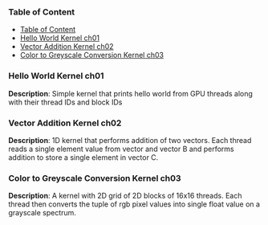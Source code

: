 ### Table of Content

- [Table of Content](#table-of-content)
- [Hello World Kernel ch01](#hello-world-kernel-ch01)
- [Vector Addition Kernel ch02](#vector-addition-kernel-ch02)
- [Color to Greyscale Conversion Kernel ch03](#color-to-greyscale-conversion-kernel-ch03)
### <a name="hello-world-kernel"></a>Hello World Kernel ch01
**Description**: Simple kernel that prints hello world from GPU threads along with their thread IDs and block IDs

### <a name="vector addition"></a>Vector Addition Kernel ch02
**Description**: 1D kernel that performs addition of two vectors. Each thread reads a single element value from vector and vector B and performs addition to store a single element in vector C.

### <a name="color-to-greyscale-conversion-kernel"></a>Color to Greyscale Conversion Kernel ch03
**Description**: A kernel with 2D grid of 2D blocks of 16x16 threads. Each thread then converts the tuple of rgb pixel values into single float value on a grayscale spectrum.

